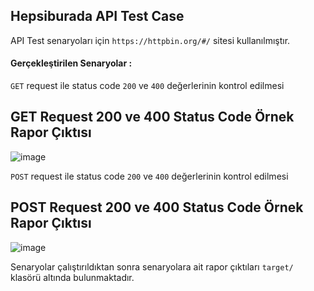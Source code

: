 ## Hepsiburada API Test Case

API Test senaryoları için `https://httpbin.org/#/` sitesi kullanılmıştır.

#### Gerçekleştirilen Senaryolar : 

`GET` request ile status code `200` ve `400` değerlerinin kontrol edilmesi

## GET Request 200 ve 400 Status Code Örnek Rapor Çıktısı

![image](https://github.com/muratcancetin/hb-api-study-case/assets/78485942/03f1ff7a-a144-471b-b718-38e194fa487b)

`POST` request ile status code `200` ve `400` değerlerinin kontrol edilmesi

## POST Request 200 ve 400 Status Code Örnek Rapor Çıktısı

![image](https://github.com/muratcancetin/hb-api-study-case/assets/78485942/361872cf-dd9e-481f-b3f7-2651bb08e119)


Senaryolar çalıştırıldıktan sonra senaryolara ait rapor çıktıları `target/` klasörü altında bulunmaktadır. 


